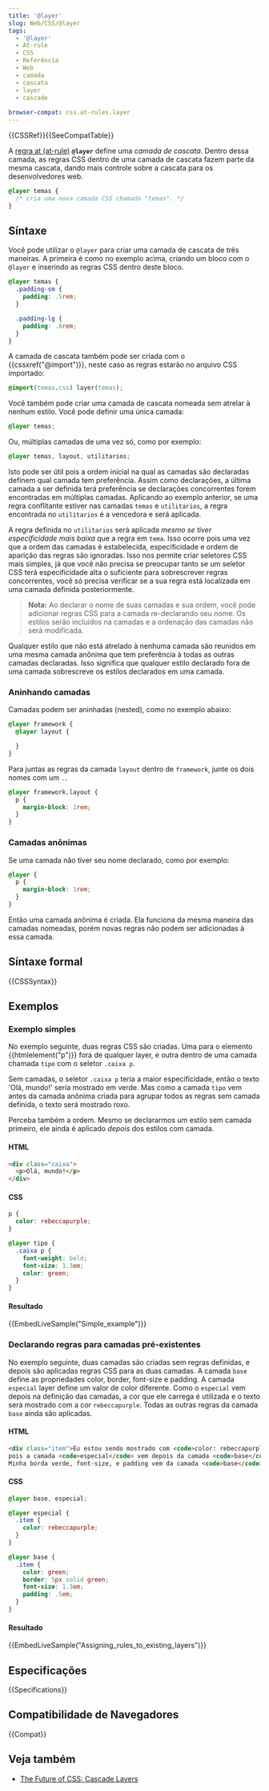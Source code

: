 ```yaml
---
title: '@layer'
slug: Web/CSS/@layer
tags:
  - '@layer'
  - At-rule
  - CSS
  - Referência
  - Web
  - camada
  - cascata
  - layer
  - cascade
  
browser-compat: css.at-rules.layer
---
```

{{CSSRef}}{{SeeCompatTable}}

A [regra at (at-rule)](/pt-BR/docs/Web/CSS/At-rule) **`@layer`** define uma _camada de cascata_. Dentro dessa camada, as regras CSS dentro de uma camada de cascata fazem parte da mesma cascata, dando mais controle sobre a cascata para os desenvolvedores web.

```css
@layer temas {
  /* cria uma nova camada CSS chamada "temas". */
}
```

## Síntaxe

Você pode utilizar o `@layer` para criar uma camada de cascata de três maneiras. A primeira é como no exemplo acima, criando um bloco com o `@layer` e inserindo as regras CSS dentro deste bloco.

```css
@layer temas {
  .padding-sm {
    padding: .5rem;
  }

  .padding-lg {
    padding: .8rem;
  }
}
```

A camada de cascata também pode ser criada com o {{cssxref("@import")}}, neste caso as regras estarão no arquivo CSS importado:

```css
@import(temas.css) layer(temas);
```

Você também pode criar uma camada de cascata nomeada sem atrelar à nenhum estilo. Você pode definir uma única camada:

```css
@layer temas;
```

Ou, múltiplas camadas de uma vez só, como por exemplo:

```css
@layer temas, layout, utilitarios;
```

Isto pode ser útil pois a ordem inicial na qual as camadas são declaradas definem qual camada tem preferência. Assim como declarações, a última camada a ser definida terá preferência se declarações concorrentes forem encontradas em múltiplas camadas. Aplicando ao exemplo anterior, se uma regra conflitante estiver nas camadas `temas` e `utilitarios`, a regra encontrada no `utilitarios` é a vencedora e será aplicada.

A regra definida no `utilitarios` será aplicada _mesmo se tiver especificidade mais baixa_ que a regra em `tema`. Isso ocorre pois uma vez que a ordem das camadas é estabelecida, especificidade e ordem de aparição das regras são ignoradas. Isso nos permite criar seletores CSS mais simples, já que você não precisa se preocupar tanto se um seletor CSS terá especificidade alta o suficiente para sobrescrever regras concorrentes, você só precisa verificar se a sua regra está localizada em uma camada definida posteriormente.

> **Nota:** Ao declarar o nome de suas camadas e sua ordem, você pode adicionar regras CSS para a camada re-declarando seu nome. Os estilos serão incluídos na camadas e a ordenação das camadas não será modificada.

Qualquer estilo que não está atrelado à nenhuma camada são reunidos em uma mesma camada anônima que tem preferência à todas as outras camadas declaradas. Isso significa que qualquer estilo declarado fora de uma camada sobrescreve os estilos declarados em uma camada.

### Aninhando camadas

Camadas podem ser aninhadas (nested), como no exemplo abaixo:

```css
@layer framework {
  @layer layout {

  }
}
```

Para juntas as regras da camada `layout` dentro de `framework`, junte os dois nomes com um `.`.

```css
@layer framework.layout {
  p {
    margin-block: 1rem;
  }
}
```

### Camadas anônimas

Se uma camada não tiver seu nome declarado, como por exemplo:

```css
@layer {
  p {
    margin-block: 1rem;
  }
}
```
Então uma camada anônima é criada. Ela funciona da mesma maneira das camadas nomeadas, porém novas regras não podem ser adicionadas à essa camada.

## Síntaxe formal

{{CSSSyntax}}

## Exemplos

### Exemplo simples

No exemplo seguinte, duas regras CSS são criadas. Uma para o elemento {{htmlelement("p")}} fora de qualquer layer, e outra dentro de uma camada chamada `tipo` com o seletor `.caixa p`.

Sem camadas, o seletor `.caixa p` teria a maior especificidade, então o texto 'Olá, mundo!' seria mostrado em verde. Mas como a camada `tipo` vem antes da camada anônima criada para agrupar todos as regras sem camada definida, o texto será mostrado roxo.

Perceba também a ordem. Mesmo se declararmos um estilo sem camada primeiro, ele ainda é aplicado _depois_ dos estilos com camada.

#### HTML

```html
<div class="caixa">
  <p>Olá, mundo!</p>
</div>
```

#### CSS

```css
p {
  color: rebeccapurple;
}

@layer tipo {
  .caixa p {
    font-weight: bold;
    font-size: 1.3em;
    color: green;
  }
}
```

#### Resultado

{{EmbedLiveSample("Simple_example")}}

### Declarando regras para camadas pré-existentes

No exemplo seguinte, duas camadas são criadas sem regras definidas, e depois são aplicadas regras CSS para as duas camadas. A camada `base` define as propriedades color, border, font-size e padding. A camada `especial` layer define um valor de color diferente. Como o `especial` vem depois na definição das camadas, a cor que ele carrega é utilizada e o texto será mostrado com a cor `rebeccapurple`. Todas as outras regras da camada `base` ainda são aplicadas.

#### HTML

```html
<div class="item">Eu estou sendo mostrado com <code>color: rebeccapurple</code>
pois a camada <code>especial</code> vem depois da camada <code>base</code>.
Minha borda verde, font-size, e padding vem da camada <code>base</code>.</div>
```

#### CSS

```css
@layer base, especial;

@layer especial {
  .item {
    color: rebeccapurple;
  }
}

@layer base {
  .item {
    color: green;
    border: 5px solid green;
    font-size: 1.3em;
    padding: .5em;
  }
}
```

#### Resultado

{{EmbedLiveSample("Assigning_rules_to_existing_layers")}}

## Especificações

{{Specifications}}

## Compatibilidade de Navegadores

{{Compat}}

## Veja também

- [The Future of CSS: Cascade Layers](https://www.bram.us/2021/09/15/the-future-of-css-cascade-layers-css-at-layer/)
